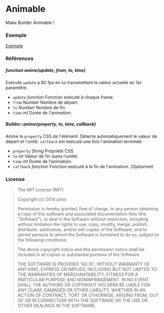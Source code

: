 # Animable

Make Builder Animable !

### Exemple

[Exemple](http://jwhile.github.io/#Animable)

### Références

##### function anime(update, from, to, time)

Exécute `update` a 60 fps en lui transmettant la valeur actuelle en 1er paramètre.

* `update` _function_ Fonction exécuté à chaque frame.
* `from` _Number_ Nombre de départ.
* `to` _Number_ Nombre de fin.
* `time` _int_ Durée de l'animation.

##### Builder::anime(property, to, time, callback)

Anime la `property` CSS de l'élément.
Détecte automatiquement le valeur de départ et l'unité.
`callback` est exécuté une fois l'animation terminée.

* `property` _String_ Propriété CSS.
* `to` _int_ Valeur de fin (sans l'unité).
* `time` _int_ Durée de l'animation.
* `callback` _function_ Fonction exécuté à la fin de l'animation. _(Optionnel)_

### License

> The MIT License (MIT)
> 
> Copyright (c) 2014 juloo
> 
> Permission is hereby granted, free of charge, to any person obtaining a copy of
> this software and associated documentation files (the "Software"), to deal in
> the Software without restriction, including without limitation the rights to
> use, copy, modify, merge, publish, distribute, sublicense, and/or sell copies of
> the Software, and to permit persons to whom the Software is furnished to do so,
> subject to the following conditions:
> 
> The above copyright notice and this permission notice shall be included in all
> copies or substantial portions of the Software.
> 
> THE SOFTWARE IS PROVIDED "AS IS", WITHOUT WARRANTY OF ANY KIND, EXPRESS OR
> IMPLIED, INCLUDING BUT NOT LIMITED TO THE WARRANTIES OF MERCHANTABILITY, FITNESS
> FOR A PARTICULAR PURPOSE AND NONINFRINGEMENT. IN NO EVENT SHALL THE AUTHORS OR
> COPYRIGHT HOLDERS BE LIABLE FOR ANY CLAIM, DAMAGES OR OTHER LIABILITY, WHETHER
> IN AN ACTION OF CONTRACT, TORT OR OTHERWISE, ARISING FROM, OUT OF OR IN
> CONNECTION WITH THE SOFTWARE OR THE USE OR OTHER DEALINGS IN THE SOFTWARE.
